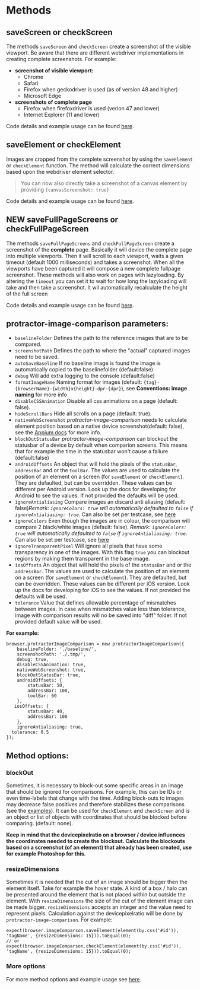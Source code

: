# Methods

## saveScreen or checkScreen
The methods `saveScreen` and `checkScreen` create a screenshot of the visible viewport. Be aware that there are different webdriver implementations in creating complete screenshots.
For example:

- **screenshot of visible viewport:**
    - Chrome
    - Safari
    - Firefox when geckodriver is used (as of version 48 and higher)
    - Microsoft Edge
- **screenshots of complete page**
    - Firefox when firefoxdriver is used (verion 47 and lower)
    - Internet Explorer (11 and lower)

Code details and example usage can be found [here](./index.md).

## saveElement or checkElement
Images are cropped from the complete screenshot by using the `saveElement` or `checkElement` function.
The method will calculate the correct dimensions based upon the webdriver element selector.

> You can now also directly take a screenshot of a canvas element by providing `{canvasScreenshot: true}`

Code details and example usage can be found [here](./index.md).

## NEW saveFullPageScreens or checkFullPageScreen
The methods `saveFullPageScreens` and `checkFullPageScreen` create a screenshot of the **complete** page. Basically it will device the complete page into multiple viewports.
Then it will scroll to each viewport, waits a given timeout (default 1000 milliseconds) and takes a screenshot. When all the viewports have been captured it will compose a new complete fullpage screenshot.
These methods will also work on pages with lazyloading. By altering the `timeout` you can set it to wait for how long the lazyloading will take and then take a screenshot. It wil automatically recalculate the height of the full screen

Code details and example usage can be found [here](./index.md).

## protractor-image-comparison parameters:

* `baselineFolder` Defines the path to the reference images that are to be compared.
* `screenshotPath` Defines the path to where the "actual" captured images need to be saved.
* `autoSaveBaseline` If no baseline image is found the image is automatically copied to the baselinefolder (default:false)
* `debug` Will add extra logging to the console (default:false)
* `formatImageName` Naming format for images (default: `{tag}-{browserName}-{width}x{height}-dpr-{dpr}`), see **Conventions: image naming** for more info
* `disableCSSAnimation` Disable all css animations on a page (default: false).
* `hideScrollBars` Hide all scrolls on a page (default: true).
* `nativeWebScreenshot` *protractor-image-comparison* needs to calculate element position based on a native device screenshot(default: false), see the [Appium docs](./appium.md) for more info.
* `blockOutStatusBar` *protractor-image-comparison* can blockout the statusbar of a device by default when comparion screens. This means that for example the time in the statusbar won't cause a failure (default:false)
* `androidOffsets` An object that will hold the pixels of the `statusBar`, `addressBar` and or the `toolBar`. The values are used to calculate the position of an element on a screen (for `saveElement` or `checkElement`). They are defaulted, but can be overridden. These values can be different per Android version. Look up the docs for developing for Android to see the values. If not provided the defaults will be used.
* `ignoreAntialiasing` Compare images an discard anti aliasing (default: false)*Remark: `ignoreColors: true` will automatically defaulted to `false` if `ignoreAntialiasing: true`*. Can also be set per testcase, see [here](./index.md)
* `ignoreColors` Even though the images are in colour, the comparison will compare 2 black/white images (default: false). *Remark: `ignoreColors: true` will automatically defaulted to `false` if `ignoreAntialiasing: true`*. Can also be set per testcase, see [here](./index.md)
* `ignoreTransparentPixel` Will ignore all pixels that have some transparency in one of the images. With this flag `true` you can blockout regions by making them transparent in the base image.
* `iosOffsets` An object that will hold the pixels of the `statusBar` and or the `addressBar`. The values are used to calculate the position of an element on a screen (for `saveElement` or `checkElement`). They are defaulted, but can be overridden. These values can be different per iOS version. Look up the docs for developing for iOS to see the values. If not provided the defaults will be used.
* `tolerance` Value that defines allowable percentage of mismatches between images. In case when mismatches value less than tolerance, image with comparison results will no be saved into "diff" folder. If not provided default value will be used.

**For example:**

`````
browser.protractorImageComparison = new protractorImageComparison({
	baselineFolder: './baseline/',
	screenshotPath: './.tmp/',
	debug: true,
	disableCSSAnimation: true,
	nativeWebScreenshot: true,
	blockOutStatusBar: true,
	androidOffsets: {
		statusBar: 50,
		addressBar: 100,
		toolBar: 60
	},
   iosOffsets: {
		statusBar: 40,
		addressBar: 100
	},
	ignoreAntialiasing: true,
  tolerance: 0.5
});
`````

## Method options:
### blockOut
Sometimes, it is necessary to block-out some specific areas in an image that should be ignored for comparisons. For example, this can be IDs or even time-labels that change with the time. Adding block-outs to images may decrease false positives and therefore stabilizes these comparisons (see the [examples](./examples.md)).
It can be used for `checkElement` and `checkScreen` and is an object or list of objects with coordinates that should be blocked before comparing. (default: none).

**Keep in mind that the devicepixelratio on a browser / device influences the coordinates needed to create the blockout. Calculate the blockouts based on a screenshot (of an element) that already has been created, use for example Photoshop for this.**

### resizeDimensions
Sometimes it is needed that the cut of an image should be bigger then the element itself. Take for example the hover state. A kind of a box / halo can be presented around the element that is not placed within but outside the element. With `resizeDimensions` the size of the cut of the element image can be made bigger.
`resizeDimensions` accepts an integer and the value need to represent pixels. Calculation against the devicepixelratio will be done by `protractor-image-comparison`.
For example:

`````
expect(browser.imageComparson.saveElement(element(by.css('#id')), 'tagName', {resizeDimensions: 15})).toEqual(0);
// or
expect(browser.imageComparson.checkElement(element(by.css('#id')), 'tagName', {resizeDimensions: 15})).toEqual(0);
`````

### More options
For more method options and example usage see [here](./index.md).
